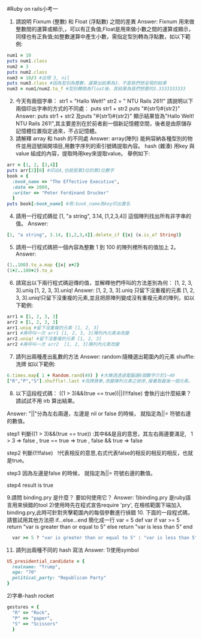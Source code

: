 
#Ruby on rails小考一    

1. 請說明 Fixnum (整數) 和 Float (浮點數) 之間的差異
Answer:
Fixnum 用來做整數間的運算或顯示,，可以有正負值;Float是用來做小數之間的運算或顯示，同樣也有正負值;如整數運算中產生小數，需指定型別轉為浮點數，如以下範例:

  ```ruby
  num1 = 10 
  puts num1.class 
  num2 = 3
  puts num2.class
  num3 = 10/3 #出現 3, nil
  puts num3.class #因為型別為整數，運算出結果為3，不是我們想呈現的結果
  num3 = num1/num2.to_f #型別轉換為float後，其結果為我們想要的3.3333333333
  ```
2. 今天有兩個字串：
str1 = "Hallo Welt!" 
str2 = " NTU Rails 261!"
請說明以下兩個印出字串的方式的不同處：
puts str1 + str2
puts "#{str1}#{str2}"
Answer:
puts str1 + str2 及puts "#{str1}#{str2}" 顯示結果皆為"Hallo Welt! NTU Rails 261!",其主要差別在於前者創一個新記憶體空間，後者是由原儲存記憶體位置指定過來，不占記憶體。
3. 請解釋 array 和 hash 的不同處
Answer:
array(陣列) 能夠容納各種型別的物件並用逗號隔開項目,用數字序列的索引號碼提取內容。
hash (雜湊) 用key 與value 組成的內容，提取時用key來提取value。
舉例如下:

  ```ruby
  arr = [1, 2, [3,4]] 
  puts arr[2][0] #印出4,也就是第3位的第1位數字
  book = { 
    :book_name => "The Effective Executive", 
    :date => 2009,
    :writer => "Peter Ferdinand Drucker"
    }
  puts book[:book_name] #用:book_name為key印出書名
  ```
4. 請用一行程式碼從 [1, "a string", 3.14, [1,2,3,4]] 這個陣列找出所有非字串的值。
Answer:

  ```ruby
  [1, "a string", 3.14, [1,2,3,4]].delete_if {|x| (x.is_a? String)}
  ```
5. 請用一行程式碼把一個內容為整數 1 到 100 的陣列裡所有的值加上 2。
Answer:

  ```ruby
  (1..100).to_a.map {|x| x+2}
  (1+2..100+2).to_a
  ```  
6. 請寫出以下兩行程式碼迴傳的值，並解釋他們呼叫的方法差別為何：
[1, 2, 3, 3].uniq
[1, 2, 3, 3].uniq!
Answer:
[1, 2, 3, 3].uniq 只留下沒重複的元素
[1, 2, 3, 3].uniq!只留下沒重複的元素,並且把原陣列變成沒有重複元素的陣列，如以下範例:

  ```ruby
  arr1 = [1, 2, 3, 3]
  arr2 = [1, 2, 3, 3]
  arr1.uniq #留下沒重複的元素 [1, 2, 3]
  arr1 #再呼叫一次 arr1 [1, 2, 3, 3]陣列內元素未改變
  arr2.uniq! #留下沒重複的元素 [1, 2, 3]
  arr2 #再呼叫一次 arr2  [1, 2, 3]陣列內元素改變
  ```
7. 請列出兩種產出亂數的方法
Answer:
random:隨機選出範圍內的元素
shuffle:洗牌
如以下範例:

  ```ruby
  6.times.map{ 1 + Random.rand(49) } #大樂透透過電腦選6個數字介於1~49
  ["R","P","S"].shuffle!.last #洗牌猜拳,改變陣列元素之排序,接著取最後一個元素。
  ```
8. 以下這段程式碼：
((1 > 3)&&(true == true))||(!!!false)
會執行出什麼結果？ 請試試不用 irb 算出結果。  

Answer:
"||"分為左右兩邊，左邊是 nil or false 的時候， 就指定為||= 符號右邊的數值。  

step1 判斷((1 > 3)&&(true == true)) :其中&&是且的意思，其左右兩邊要滿足,
    1 > 3 => false , true == true => true , false && true => false  
    
step2 判斷(!!!false) 
    !代表相反的意思,右式代表false的相反的相反的相反，也就是true。  
    
step3 因為左邊是false 的時候， 就指定為||= 符號右邊的數值。  

step4 result is true  

9.請問 binding.pry 是什麼？ 要如何使用它？
Answer:
1)binding.pry 是ruby語言用來偵錯的tool
2)使用時先在程式宣告require 'pry', 在檢核範圍下端加入binding.pry,此時可針對夾擊範圍內的每個參數進行偵錯
10. 下面的一段程式碼，請嘗試用其他方法把 if...else...end 簡化成一行
    var = 5
    def var
    if var >= 5
      return "var is greater than or equal to 5"
    else
      return "var is less than 5"
    end
    
  ```ruby
    var >= 5 ? "var is greater than or equal to 5" : "var is less than 5"

  ```
11. 請列出兩種不同的 hash 寫法
Answer:
1)使用symbol

  ```ruby
  US_presidential_candidate = {
    realname: "Trump",
    age: "70"
    political_party: "Republican Party"
  }
  ```
2)字串-hash rocket

  ```ruby
  gestures = {
    "R" => "Rock",
    "P" => "paper",
    "S" => "Scissors"
    }
  ```
